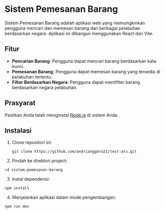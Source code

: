 # Sistem Pemesanan Barang

Sistem Pemesanan Barang adalah aplikasi web yang memungkinkan pengguna mencari dan memesan barang dari berbagai pelabuhan berdasarkan negara. Aplikasi ini dibangun menggunakan React dan Vite.

## Fitur

- **Pencarian Barang**: Pengguna dapat mencari barang berdasarkan kata kunci.
- **Pemesanan Barang**: Pengguna dapat memesan barang yang tersedia di pelabuhan tertentu.
- **Filter Berdasarkan Negara**: Pengguna dapat memfilter barang berdasarkan negara pelabuhan.

## Prasyarat

Pastikan Anda telah menginstal [Node.js](https://nodejs.org/) di sistem Anda.

## Instalasi

1. Clone repositori ini:
   ```
   git clone https://github.com/andrianggoro21/test-ats.git
   ```

2. Pindah ke direktori project:
  ```
  cd sistem-pemesanan-barang
  ```

3. Instal dependensi:
  ```
  npm install
  ```

4. Menjalankan aplikasi dalam mode pengembangan:
  ```
  npm run dev
  ```